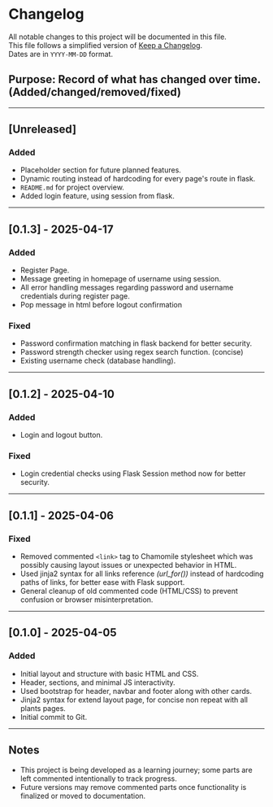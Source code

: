 # Changelog

All notable changes to this project will be documented in this file.  
This file follows a simplified version of [Keep a Changelog](https://keepachangelog.com/en/1.0.0/).  
Dates are in `YYYY-MM-DD` format.

## Purpose: Record of what has changed over time. (Added/changed/removed/fixed)
---


## [Unreleased]

### Added
- Placeholder section for future planned features.
- Dynamic routing instead of hardcoding for every page's route in flask.
- `README.md` for project overview.
- Added login feature, using session from flask.

---

## [0.1.3] - 2025-04-17

### Added
- Register Page.
- Message greeting in homepage of username using session.
- All error handling messages regarding password and username credentials during register page.
- Pop message in html before logout confirmation

### Fixed
- Password confirmation matching in flask backend for better security.
- Password strength checker using regex search function. (concise)
- Existing username check (database handling).

---

## [0.1.2] - 2025-04-10

### Added
- Login and logout button.

### Fixed
- Login credential checks using Flask Session method now for better security.

---

## [0.1.1] - 2025-04-06

### Fixed
- Removed commented `<link>` tag to Chamomile stylesheet which was possibly causing layout issues or unexpected behavior in HTML.
- Used jinja2 syntax for all links reference *(url_for())* instead of hardcoding paths of links, for better ease with Flask support.
- General cleanup of old commented code (HTML/CSS) to prevent confusion or browser misinterpretation.

---

## [0.1.0] - 2025-04-05

### Added
- Initial layout and structure with basic HTML and CSS.
- Header, sections, and minimal JS interactivity.
- Used bootstrap for header, navbar and footer along with other cards.
- Jinja2 syntax for extend layout page, for concise non repeat with all plants pages.
- Initial commit to Git.

---

## Notes

- This project is being developed as a learning journey; some parts are left commented intentionally to track progress.
- Future versions may remove commented parts once functionality is finalized or moved to documentation.

